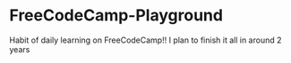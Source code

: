 # FreeCodeCamp-Playground
Habit of daily learning on FreeCodeCamp!! I plan to finish it all in around 2 years
